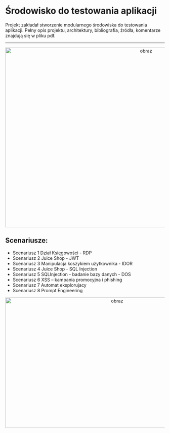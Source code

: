 # Środowisko do testowania aplikacji
Projekt zakładał stworzenie modularnego środowiska do testowania aplikacji. Pełny opis projektu, architektury, bibliografia, źródła, komentarze znajdują się w pliku pdf.

---

<p align="center">
  <img width="874" height="568" alt="obraz" src="https://github.com/user-attachments/assets/f3b318b9-a463-4d93-bfe0-0a2d036d4c7a" />
</p>



## Scenariusze:
 - Scenariusz 1 Dział Księgowości - RDP
 - Scenariusz 2 Juice Shop - JWT
 - Scenariusz 3 Manipulacja koszykiem użytkownika - IDOR
 - Scenariusz 4 Juice Shop - SQL Injection
 - Scenariusz 5 SQLInjection - badanie bazy danych - DOS
 - Scenariusz 6 XSS – kampania promocyjna i phishing
 - Scenariusz 7 Automat eksplorujacy
 - Scenariusz 8 Prompt Engineering
<p align="center">
  <img width="691" height="412" alt="obraz" src="https://github.com/user-attachments/assets/43b12d6e-2ae1-475b-9c34-67fa439f1fb8" />
</p>

